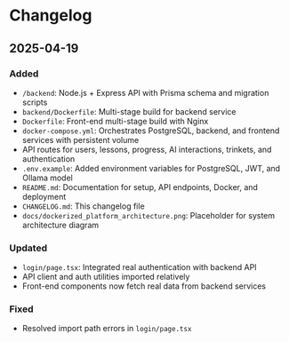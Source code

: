 # Changelog

## 2025-04-19

### Added
- `/backend`: Node.js + Express API with Prisma schema and migration scripts
- `backend/Dockerfile`: Multi-stage build for backend service
- `Dockerfile`: Front-end multi-stage build with Nginx
- `docker-compose.yml`: Orchestrates PostgreSQL, backend, and frontend services with persistent volume
- API routes for users, lessons, progress, AI interactions, trinkets, and authentication
- `.env.example`: Added environment variables for PostgreSQL, JWT, and Ollama model
- `README.md`: Documentation for setup, API endpoints, Docker, and deployment
- `CHANGELOG.md`: This changelog file
- `docs/dockerized_platform_architecture.png`: Placeholder for system architecture diagram

### Updated
- `login/page.tsx`: Integrated real authentication with backend API
- API client and auth utilities imported relatively
- Front-end components now fetch real data from backend services

### Fixed
- Resolved import path errors in `login/page.tsx`
